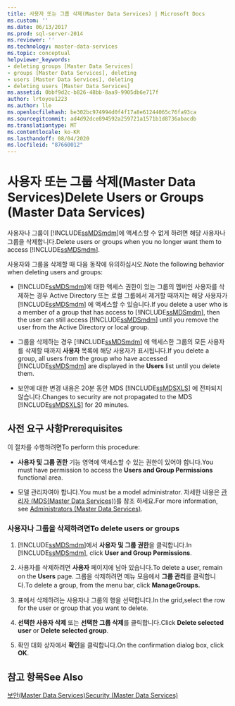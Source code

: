 ```yaml
---
title: 사용자 또는 그룹 삭제(Master Data Services) | Microsoft Docs
ms.custom: ''
ms.date: 06/13/2017
ms.prod: sql-server-2014
ms.reviewer: ''
ms.technology: master-data-services
ms.topic: conceptual
helpviewer_keywords:
- deleting groups [Master Data Services]
- groups [Master Data Services], deleting
- users [Master Data Services], deleting
- deleting users [Master Data Services]
ms.assetid: 0bbf9d2c-b826-48bb-8aa9-9905db6e717f
author: lrtoyou1223
ms.author: lle
ms.openlocfilehash: be302bc974994d0f4f17a8e61244065c76fa93ca
ms.sourcegitcommit: ad4d92dce894592a259721a1571b1d8736abacdb
ms.translationtype: MT
ms.contentlocale: ko-KR
ms.lasthandoff: 08/04/2020
ms.locfileid: "87660012"
---
```

# <a name="delete-users-or-groups-master-data-services"></a><span data-ttu-id="76c1d-102">사용자 또는 그룹 삭제(Master Data Services)</span><span class="sxs-lookup"><span data-stu-id="76c1d-102">Delete Users or Groups (Master Data Services)</span></span>
  <span data-ttu-id="76c1d-103">사용자나 그룹이 [!INCLUDE[ssMDSmdm](../includes/ssmdsmdm-md.md)]에 액세스할 수 없게 하려면 해당 사용자나 그룹을 삭제합니다.</span><span class="sxs-lookup"><span data-stu-id="76c1d-103">Delete users or groups when you no longer want them to access [!INCLUDE[ssMDSmdm](../includes/ssmdsmdm-md.md)].</span></span>  
  
 <span data-ttu-id="76c1d-104">사용자와 그룹을 삭제할 때 다음 동작에 유의하십시오.</span><span class="sxs-lookup"><span data-stu-id="76c1d-104">Note the following behavior when deleting users and groups:</span></span>  
  
-   <span data-ttu-id="76c1d-105">[!INCLUDE[ssMDSmdm](../includes/ssmdsmdm-md.md)]에 대한 액세스 권한이 있는 그룹의 멤버인 사용자를 삭제하는 경우 Active Directory 또는 로컬 그룹에서 제거할 때까지는 해당 사용자가 [!INCLUDE[ssMDSmdm](../includes/ssmdsmdm-md.md)] 에 액세스할 수 있습니다.</span><span class="sxs-lookup"><span data-stu-id="76c1d-105">If you delete a user who is a member of a group that has access to [!INCLUDE[ssMDSmdm](../includes/ssmdsmdm-md.md)], then the user can still access [!INCLUDE[ssMDSmdm](../includes/ssmdsmdm-md.md)] until you remove the user from the Active Directory or local group.</span></span>  
  
-   <span data-ttu-id="76c1d-106">그룹을 삭제하는 경우 [!INCLUDE[ssMDSmdm](../includes/ssmdsmdm-md.md)] 에 액세스한 그룹의 모든 사용자를 삭제할 때까지 **사용자** 목록에 해당 사용자가 표시됩니다.</span><span class="sxs-lookup"><span data-stu-id="76c1d-106">If you delete a group, all users from the group who have accessed [!INCLUDE[ssMDSmdm](../includes/ssmdsmdm-md.md)] are displayed in the **Users** list until you delete them.</span></span>  
  
-   <span data-ttu-id="76c1d-107">보안에 대한 변경 내용은 20분 동안 MDS [!INCLUDE[ssMDSXLS](../includes/ssmdsxls-md.md)] 에 전파되지 않습니다.</span><span class="sxs-lookup"><span data-stu-id="76c1d-107">Changes to security are not propagated to the MDS [!INCLUDE[ssMDSXLS](../includes/ssmdsxls-md.md)] for 20 minutes.</span></span>  
  
## <a name="prerequisites"></a><span data-ttu-id="76c1d-108">사전 요구 사항</span><span class="sxs-lookup"><span data-stu-id="76c1d-108">Prerequisites</span></span>  
 <span data-ttu-id="76c1d-109">이 절차를 수행하려면</span><span class="sxs-lookup"><span data-stu-id="76c1d-109">To perform this procedure:</span></span>  
  
-   <span data-ttu-id="76c1d-110">**사용자 및 그룹 권한** 기능 영역에 액세스할 수 있는 권한이 있어야 합니다.</span><span class="sxs-lookup"><span data-stu-id="76c1d-110">You must have permission to access the **Users and Group Permissions** functional area.</span></span>  
  
-   <span data-ttu-id="76c1d-111">모델 관리자여야 합니다.</span><span class="sxs-lookup"><span data-stu-id="76c1d-111">You must be a model administrator.</span></span> <span data-ttu-id="76c1d-112">자세한 내용은 [관리자 &#40;MDS(Master Data Services)&#41;](administrators-master-data-services.md)를 참조 하세요.</span><span class="sxs-lookup"><span data-stu-id="76c1d-112">For more information, see [Administrators &#40;Master Data Services&#41;](administrators-master-data-services.md).</span></span>  
  
### <a name="to-delete-users-or-groups"></a><span data-ttu-id="76c1d-113">사용자나 그룹을 삭제하려면</span><span class="sxs-lookup"><span data-stu-id="76c1d-113">To delete users or groups</span></span>  
  
1.  <span data-ttu-id="76c1d-114">[!INCLUDE[ssMDSmdm](../includes/ssmdsmdm-md.md)]에서 **사용자 및 그룹 권한**을 클릭합니다.</span><span class="sxs-lookup"><span data-stu-id="76c1d-114">In [!INCLUDE[ssMDSmdm](../includes/ssmdsmdm-md.md)], click **User and Group Permissions**.</span></span>  
  
2.  <span data-ttu-id="76c1d-115">사용자를 삭제하려면 **사용자** 페이지에 남아 있습니다.</span><span class="sxs-lookup"><span data-stu-id="76c1d-115">To delete a user, remain on the **Users** page.</span></span> <span data-ttu-id="76c1d-116">그룹을 삭제하려면 메뉴 모음에서 **그룹 관리**를 클릭합니다.</span><span class="sxs-lookup"><span data-stu-id="76c1d-116">To delete a group, from the menu bar, click **ManageGroups.**</span></span>  
  
3.  <span data-ttu-id="76c1d-117">표에서 삭제하려는 사용자나 그룹의 행을 선택합니다.</span><span class="sxs-lookup"><span data-stu-id="76c1d-117">In the grid,select the row for the user or group that you want to delete.</span></span>  
  
4.  <span data-ttu-id="76c1d-118">**선택한 사용자 삭제** 또는 **선택한 그룹 삭제**를 클릭합니다.</span><span class="sxs-lookup"><span data-stu-id="76c1d-118">Click **Delete selected user** or **Delete selected group**.</span></span>  
  
5.  <span data-ttu-id="76c1d-119">확인 대화 상자에서 **확인**을 클릭합니다.</span><span class="sxs-lookup"><span data-stu-id="76c1d-119">On the confirmation dialog box, click **OK**.</span></span>  
  
## <a name="see-also"></a><span data-ttu-id="76c1d-120">참고 항목</span><span class="sxs-lookup"><span data-stu-id="76c1d-120">See Also</span></span>  
 [<span data-ttu-id="76c1d-121">보안&#40;Master Data Services&#41;</span><span class="sxs-lookup"><span data-stu-id="76c1d-121">Security &#40;Master Data Services&#41;</span></span>](../../2014/master-data-services/security-master-data-services.md)  
  
  

